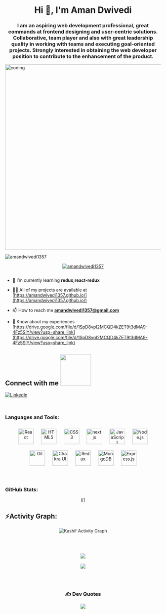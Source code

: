 <h1 align="center">Hi 👋, I'm Aman Dwivedi</h1>
<h3 align="center">I am an aspiring web development professional, great commands at frontend designing and user-centric solutions. Collaborative, team player and also with great leadership quality in working with teams and executing goal-oriented projects. Strongly interested in obtaining the web developer position to contribute to the enhancement of the product.</h3>
<img align = "center" alt = "coding" width = "600px" marginLeft="60px" src = "https://camo.githubusercontent.com/c1dcb74cc1c1835b1d716f5051499a2814c683c806b15f04b0eba492863703e9/68747470733a2f2f63646e2e6472696262626c652e636f6d2f75736572732f3733303730332f73637265656e73686f74732f363538313234332f6176656e746f2e676966"/>
<p align="left"> <img src="https://komarev.com/ghpvc/?username=amandwivedi1357&label=Profile%20views&color=0e75b6&style=flat" alt="amandwivedi1357" /> </p>

<p align="center"> <a href="https://github.com/ryo-ma/github-profile-trophy"><img src="https://github-profile-trophy.vercel.app/?username=amandwivedi1357" alt="amandwivedi1357" /></a> </p>

<p align="center"> <a href="https://twitter.com/" target="blank"><img src="https://img.shields.io/twitter/follow/?logo=twitter&style=for-the-badge" alt="" /></a> </p>

- 🌱 I’m currently learning **redux,react-redux**

- 👨‍💻 All of my projects are available at [https://amandwivedi1357.github.io/](https://amandwivedi1357.github.io/)

- 📫 How to reach me **amandwivedi1357@gmail.com**

- 📄 Know about my experiences [https://drive.google.com/file/d/1SpD8vpI2MCQD4kZET9t3dMA9-4Fz5SlY/view?usp=share_link](https://drive.google.com/file/d/1SpD8vpI2MCQD4kZET9t3dMA9-4Fz5SlY/view?usp=share_link)

<h2> Connect with me <img src='https://raw.githubusercontent.com/ShahriarShafin/ShahriarShafin/main/Assets/handshake.gif' width="100px"> </h2>

[![LinkedIn](https://img.shields.io/badge/LinkedIn-%230077B5.svg?logo=linkedin&logoColor=white)](https://linkedin.com/in/https://www.linkedin.com/in/aman-dwivedi-1357ad/) 


</br>

<h3 align="left">Languages and Tools: </h3>
<div align="center"> 
<a href="https://reactjs.org/" target="_blank"><img style="margin: 10px" src="https://profilinator.rishav.dev/skills-assets/react-original-wordmark.svg" alt="React" height="50" /></a>  
<a href="https://en.wikipedia.org/wiki/HTML5" target="_blank"><img style="margin: 10px" src="https://profilinator.rishav.dev/skills-assets/html5-original-wordmark.svg" alt="HTML5" height="50" /></a>  
<a href="https://www.w3schools.com/css/" target="_blank"><img style="margin: 10px" src="https://profilinator.rishav.dev/skills-assets/css3-original-wordmark.svg" alt="CSS3" height="50" /></a>  
<a href="https://nextjs.org/docs/getting-started/" target="_blank"><img style="margin: 10px" src="https://www.rlogical.com/wp-content/uploads/2021/08/Rlogical-Blog-Images-thumbnail.png" alt="nextjs" height="50" /></a>
<a href="https://www.javascript.com/" target="_blank"><img style="margin: 10px" src="https://profilinator.rishav.dev/skills-assets/javascript-original.svg" alt="JavaScript" height="50" /></a>  
<a href="https://nodejs.org/" target="_blank"><img style="margin: 10px" src="https://profilinator.rishav.dev/skills-assets/nodejs-original-wordmark.svg" alt="Node.js" height="50" /></a>   
<a href="https://github.com/" target="_blank"><img style="margin: 10px" src="https://profilinator.rishav.dev/skills-assets/git-scm-icon.svg" alt="Git" height="50" /></a>  
<a href="https://chakra-ui.com/" target="_blank"><img style="margin: 10px" src="https://profilinator.rishav.dev/skills-assets/chakraui.png" alt="Chakra UI" height="50" /></a>  
<a href="https://redux.js.org/" target="_blank"><img style="margin: 10px" src="https://profilinator.rishav.dev/skills-assets/redux-original.svg" alt="Redux" height="50" /></a>  
<a href="https://www.mongodb.com/" target="_blank"><img style="margin: 10px" src="https://profilinator.rishav.dev/skills-assets/mongodb-original-wordmark.svg" alt="MongoDB" height="50" /></a> 
 <a href="https://expressjs.com/" target="_blank"><img style="margin: 10px" src="https://profilinator.rishav.dev/skills-assets/express-original-wordmark.svg" alt="Express.js" height="50" /></a> 
</div>
<br/>  
</br>
<h3 align="left">GitHub Stats: </h3>
<div align="center">

![] <h2 align="left">⚡Activity Graph:</h2>
  <a><img alt="Kashif Activity Graph" src="https://github-readme-activity-graph.cyclic.app/graph?username=amandwivedi1357&theme=react-dark&hide_border=true" /></a>


<br><br/></br>
![](https://github-readme-streak-stats.herokuapp.com/?user=amandwivedi1357&theme=dark&hide_border=false)<br/></br>
![](https://github-readme-stats.vercel.app/api/top-langs/?username=amandwivedi1357&theme=dark&hide_border=false&include_all_commits=false&count_private=false&layout=compact)


</br>
</br>

### ✍️ Dev Quotes
![](https://quotes-github-readme.vercel.app/api?type=horizontal&theme=radical)

</div>
